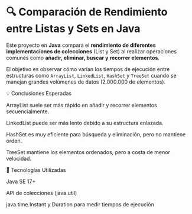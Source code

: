 # 🔍 Comparación de Rendimiento entre Listas y Sets en Java

Este proyecto en **Java** compara el **rendimiento de diferentes implementaciones de colecciones** (List y Set) al realizar operaciones comunes como **añadir, eliminar, buscar y recorrer elementos**.

El objetivo es observar cómo varían los tiempos de ejecución entre estructuras como `ArrayList`, `LinkedList`, `HashSet` y `TreeSet` cuando se manejan grandes volúmenes de datos (2.000.000 de elementos).



💡 Conclusiones Esperadas

ArrayList suele ser más rápido en añadir y recorrer elementos secuencialmente.

LinkedList puede ser más lento debido a su estructura enlazada.

HashSet es muy eficiente para búsqueda y eliminación, pero no mantiene orden.

TreeSet mantiene los elementos ordenados, pero a costa de menor velocidad.


🧰 Tecnologías Utilizadas

Java SE 17+

API de colecciones (java.util)

java.time.Instant y Duration para medir tiempos de ejecución
